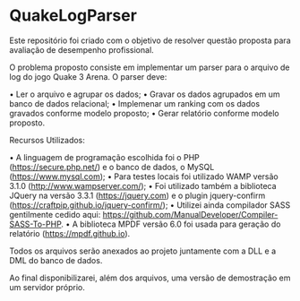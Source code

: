 ﻿# QuakeLogParser

Este repositório foi criado com o objetivo de resolver questão proposta para avaliação de desempenho profissional. 

O problema proposto consiste em implementar um parser para o arquivo de log do jogo Quake 3 Arena. O parser deve:

• Ler o arquivo e agrupar os dados;
• Gravar os dados agrupados em um banco de dados relacional;
• Implemenar um ranking com os dados gravados conforme modelo proposto;
• Gerar relatório conforme modelo proposto.

Recursos Utilizados:

• A linguagem de programação escolhida foi o PHP (https://secure.php.net/) e o banco de dados, o MySQL (https://www.mysql.com);
• Para testes locais foi utilizado WAMP versão 3.1.0 (http://www.wampserver.com/);
• Foi utilizado também a biblioteca JQuery na versão 3.3.1 (https://jquery.com) e o plugin jquery-confirm (https://craftpip.github.io/jquery-confirm/);
• Utilizei ainda compilador SASS gentilmente cedido aqui: https://github.com/ManualDeveloper/Compiler-SASS-To-PHP. 
• A biblioteca MPDF versão 6.0 foi usada para geração do relatório (https://mpdf.github.io).

Todos os arquivos serão anexados ao projeto juntamente com a DLL e a DML do banco de dados.

Ao final disponibilizarei, além dos arquivos, uma versão de demostração em um servidor próprio.